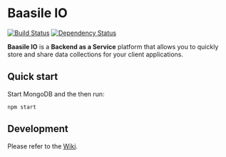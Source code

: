 # Baasile IO

[![Build Status](https://travis-ci.org/api-cpa/api-cpa.svg?branch=master)](https://travis-ci.org/api-cpa/api-cpa) [![Dependency Status](https://dependencyci.com/github/api-cpa/api-cpa/badge)](https://dependencyci.com/github/api-cpa/api-cpa)

**Baasile IO** is a **Backend as a Service** platform that allows you to quickly store and share data collections for your client applications.

## Quick start

Start MongoDB and the then run:

```
npm start
```

## Development

Please refer to the [Wiki](https://github.com/api-cpa/api-cpa/wiki).
